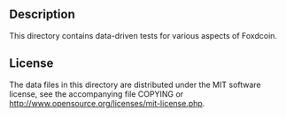 Description
------------

This directory contains data-driven tests for various aspects of Foxdcoin.

License
--------

The data files in this directory are distributed under the MIT software
license, see the accompanying file COPYING or
http://www.opensource.org/licenses/mit-license.php.

